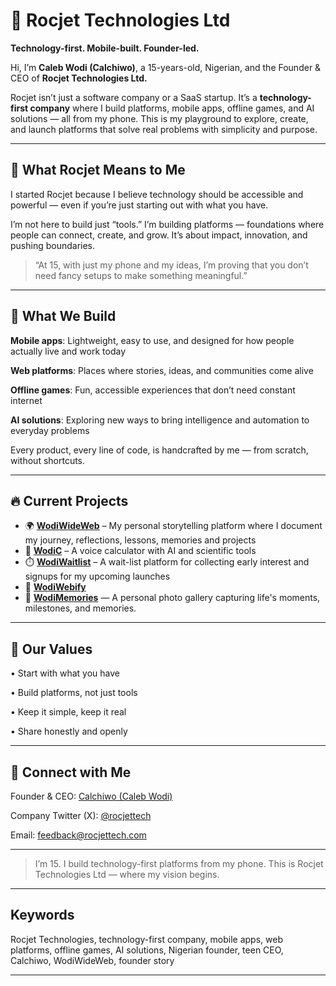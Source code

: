 # 🚀 Rocjet Technologies Ltd

**Technology-first. Mobile-built. Founder-led.**

Hi, I’m **Caleb Wodi (Calchiwo)**, a 15-years-old, Nigerian, and the Founder & CEO of **Rocjet Technologies Ltd.**

Rocjet isn’t just a software company or a SaaS startup. It’s a **technology-first company** where I build platforms, mobile apps, offline games, and AI solutions — all from my phone. This is my playground to explore, create, and launch platforms that solve real problems with simplicity and purpose.


---

## 🧠 What Rocjet Means to Me

I started Rocjet because I believe technology should be accessible and powerful — even if you’re just starting out with what you have.

I’m not here to build just “tools.” I’m building platforms — foundations where people can connect, create, and grow. It’s about impact, innovation, and pushing boundaries.

> “At 15, with just my phone and my ideas, I’m proving that you don’t need fancy setups to make something meaningful.”




---

## 🌟 What We Build

**Mobile apps**: Lightweight, easy to use, and designed for how people actually live and work today

**Web platforms**: Places where stories, ideas, and communities come alive

**Offline games**: Fun, accessible experiences that don’t need constant internet

**AI solutions**: Exploring new ways to bring intelligence and automation to everyday problems


Every product, every line of code, is handcrafted by me — from scratch, without shortcuts.


---

## 🔥 Current Projects

* 🌍 [**WodiWideWeb**](https://wodiwideweb.netlify.app) – My personal storytelling platform where I document my journey, reflections, lessons, memories and projects
* 🧮 [**WodiC**](https://wodic.netlify.app) – A voice calculator with AI and scientific tools
*  ⏱️ [**WodiWaitlist**](https://wodiwaitlist.netlify.app) – A wait-list platform for collecting early interest and signups for my upcoming launches
* 🔐 [**WodiWebify**](https://github.com/Calchiwo/WodiWebify)
* 📸 [**WodiMemories**](https://wodimemories.netlify.app) — A personal photo gallery capturing life's moments, milestones, and memories.


---

## 🎯 Our Values

• Start with what you have

• Build platforms, not just tools

• Keep it simple, keep it real

• Share honestly and openly



---

## 🤝 Connect with Me

Founder & CEO: [Calchiwo (Caleb Wodi)](https://github.com/Calchiwo)

Company Twitter (X): [@rocjettech](https://x.com/rocjettech)

Email: feedback@rocjettech.com



---

> I’m 15. I build technology-first platforms from my phone.
This is Rocjet Technologies Ltd — where my vision begins.




---

## Keywords

Rocjet Technologies, technology-first company, mobile apps, web platforms, offline games, AI solutions, Nigerian founder, teen CEO, Calchiwo, WodiWideWeb, founder story


---
